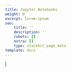 ```yaml
---
title: Jupyter Notebooks
weight: 0
excerpt: lorem-ipsum
seo:
    title: ''
    description: ''
    robots: []
    extra: []
    type: stackbit_page_meta
template: docs
---
```


|
